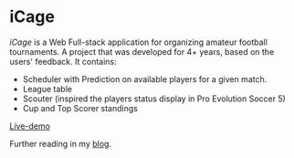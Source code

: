 # iCage
*iCage* is a Web Full-stack application for organizing amateur football tournaments. A project that was developed for 4+ years,
based on the users' feedback. It contains:

- Scheduler with Prediction on available players for a given match.
- League table
- Scouter (inspired the players status display in Pro Evolution Soccer 5)
- Cup and Top Scorer standings

[Live-demo](http://cgi.di.uoa.gr/~grad1459/cage.html)

Further reading in my [blog](https://gsamaras.wordpress.com/projects/#cageapps).
